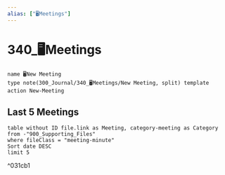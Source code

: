 ```yaml
---
alias: ["🖥Meetings"]
---
```

# 340_🖥️Meetings
```button
name 🖥️New Meeting
type note(300_Journal/340_🖥️Meetings/New Meeting, split) template
action New-Meeting
```
## Last 5 Meetings
~~~dataview
table without ID file.link as Meeting, category-meeting as Category
from -"900_Supporting_Files"
where fileClass = "meeting-minute"
Sort date DESC
limit 5
~~~

^031cb1

